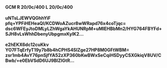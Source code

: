 #### GCM R 20/0c/400 L 20/0c/400
**uNTsLJEWVQGhhYiF**<br/>**pfq+YPFiHEHeaQI/KCDWoAZucr8wWRapd76x4coTjqc=**<br/>**dsc6WFEyJtoDMLyLZhWgaYkAHUNRpM+uMlEHBbMn2/HYG764FBYFd+SJH8vLsWhhDbenyUbpgmxKylK2...**<br/><br/>
**e2hEKX6dc12cuKkv**<br/>**YO7FTqErfyT19y7b8b4hCPHS4SIZge27HP8M0GFtWBM=**<br/>**zsr1mb4AvY76pnSjfYA52zXP360bKwBWxSeCqiHSDyyCSXGkiqV8UV/CBwb/+e0EbVSdD6UJ9BIZIGtR...**